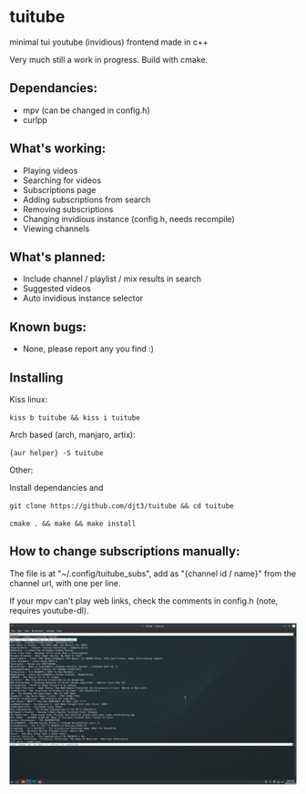 # tuitube
minimal tui youtube (invidious) frontend made in c++

Very much still a work in progress. Build with cmake. 

## Dependancies:
- mpv (can be changed in config.h)
- curlpp

## What's working:
- Playing videos
- Searching for videos
- Subscriptions page
- Adding subscriptions from search
- Removing subscriptions
- Changing invidious instance (config.h, needs recompile)
- Viewing channels

## What's planned:
- Include channel / playlist / mix results in search
- Suggested videos
- Auto invidious instance selector

## Known bugs:
- None, please report any you find :)

## Installing
Kiss linux:

`kiss b tuitube && kiss i tuitube`

Arch based (arch, manjaro, artix):

`{aur helper} -S tuitube`

Other:

Install dependancies and

`git clone https://github.com/djt3/tuitube && cd tuitube`

`cmake . && make && make install`

## How to change subscriptions manually:
The file is at "~/.config/tuitube_subs", add as "{channel id / name}" from the channel url, with one per line.

If your mpv can't play web links, check the comments in config.h (note, requires youtube-dl).

![Screenshot](https://github.com/djt3/tuitube/blob/master/tuitube.png?raw=true)
